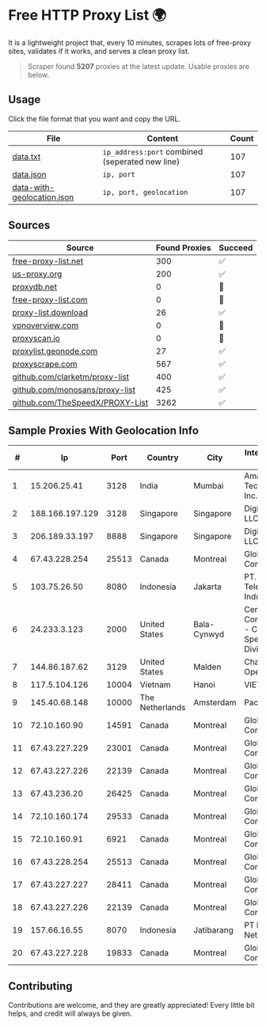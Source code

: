 
# Free HTTP Proxy List 🌍

It is a lightweight project that, every 10 minutes, scrapes lots of free-proxy sites, validates if it works, and serves a clean proxy list.


> Scraper found **5207** proxies at the latest update. Usable proxies are below.

## Usage

Click the file format that you want and copy the URL.


|File|Content|Count|
|----|-------|-----|
|[data.txt](https://raw.githubusercontent.com/themiralay/Proxy-List-World/master/data.txt)|`ip_address:port` combined (seperated new line)|107|
|[data.json](https://raw.githubusercontent.com/themiralay/Proxy-List-World/master/data.json)|`ip, port`|107|
|[data-with-geolocation.json](https://raw.githubusercontent.com/themiralay/Proxy-List-World/master/data-with-geolocation.json)|`ip, port, geolocation`|107|

## Sources

|Source|Found Proxies|Succeed|
|------|-------------|-------|
|[free-proxy-list.net](https://free-proxy-list.net)|300|✅|
|[us-proxy.org](https://www.us-proxy.org)|200|✅|
|[proxydb.net](http://proxydb.net)|0|🚫|
|[free-proxy-list.com](https://free-proxy-list.com/?page=&port=&type%5B%5D=http&type%5B%5D=https&up_time=0&search=Search)|0|🚫|
|[proxy-list.download](https://www.proxy-list.download/HTTP)|26|✅|
|[vpnoverview.com](https://vpnoverview.com/privacy/anonymous-browsing/free-proxy-servers)|0|🚫|
|[proxyscan.io](https://www.proxyscan.io)|0|🚫|
|[proxylist.geonode.com](https://proxylist.geonode.com/api/proxy-list?limit=300&page=1&sort_by=lastChecked&sort_type=desc&protocols=http,https)|27|✅|
|[proxyscrape.com](https://api.proxyscrape.com/v2/?request=displayproxies&protocol=http&timeout=10000&country=all&ssl=all&anonymity=all)|567|✅|
|[github.com/clarketm/proxy-list](https://raw.githubusercontent.com/clarketm/proxy-list/master/proxy-list-raw.txt)|400|✅|
|[github.com/monosans/proxy-list](https://raw.githubusercontent.com/monosans/proxy-list/main/proxies/http.txt)|425|✅|
|[github.com/TheSpeedX/PROXY-List](https://raw.githubusercontent.com/TheSpeedX/PROXY-List/master/http.txt)|3262|✅|


## Sample Proxies With Geolocation Info

|#|Ip|Port|Country|City|Internet Service Provider|
|-|--|----|-------|----|-------------------------|
|1|15.206.25.41|3128|India|Mumbai|Amazon Technologies Inc.|
|2|188.166.197.129|3128|Singapore|Singapore|DigitalOcean, LLC|
|3|206.189.33.197|8888|Singapore|Singapore|DigitalOcean, LLC|
|4|67.43.228.254|25513|Canada|Montreal|GloboTech Communications|
|5|103.75.26.50|8080|Indonesia|Jakarta|PT. Mora Telematika Indonesia|
|6|24.233.3.123|2000|United States|Bala-Cynwyd|Century Communications - CableHigh Speed Data Division|
|7|144.86.187.62|3129|United States|Malden|Charles River Operation|
|8|117.5.104.126|10004|Vietnam|Hanoi|VIETTEL|
|9|145.40.68.148|10000|The Netherlands|Amsterdam|Packet Host, Inc.|
|10|72.10.160.90|14591|Canada|Montreal|GloboTech Communications|
|11|67.43.227.229|23001|Canada|Montreal|GloboTech Communications|
|12|67.43.227.226|22139|Canada|Montreal|GloboTech Communications|
|13|67.43.236.20|26425|Canada|Montreal|GloboTech Communications|
|14|72.10.160.174|29533|Canada|Montreal|GloboTech Communications|
|15|72.10.160.91|6921|Canada|Montreal|GloboTech Communications|
|16|67.43.228.254|25513|Canada|Montreal|GloboTech Communications|
|17|67.43.227.227|28411|Canada|Montreal|GloboTech Communications|
|18|67.43.227.226|22139|Canada|Montreal|GloboTech Communications|
|19|157.66.16.55|8070|Indonesia|Jatibarang|PT Mitra Mandiri Network|
|20|67.43.227.228|19833|Canada|Montreal|GloboTech Communications|



## Contributing

Contributions are welcome, and they are greatly appreciated! Every
little bit helps, and credit will always be given.

